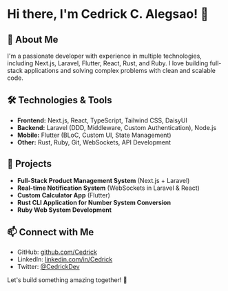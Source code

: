 # Hi there, I'm Cedrick C. Alegsao! 👋

## 🚀 About Me
I'm a passionate developer with experience in multiple technologies, including Next.js, Laravel, Flutter, React, Rust, and Ruby. I love building full-stack applications and solving complex problems with clean and scalable code.

## 🛠️ Technologies & Tools
- **Frontend:** Next.js, React, TypeScript, Tailwind CSS, DaisyUI
- **Backend:** Laravel (DDD, Middleware, Custom Authentication), Node.js
- **Mobile:** Flutter (BLoC, Custom UI, State Management)
- **Other:** Rust, Ruby, Git, WebSockets, API Development

## 📌 Projects
- **Full-Stack Product Management System** (Next.js + Laravel)
- **Real-time Notification System** (WebSockets in Laravel & React)
- **Custom Calculator App** (Flutter)
- **Rust CLI Application for Number System Conversion**
- **Ruby Web System Development**

## 📫 Connect with Me
- GitHub: [github.com/Cedrick](https://github.com/Cedrick)
- LinkedIn: [linkedin.com/in/Cedrick](https://linkedin.com/in/Cedrick)
- Twitter: [@CedrickDev](https://twitter.com/CedrickDev)

Let's build something amazing together! 🚀
